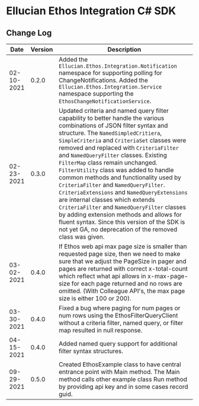 # Ellucian Ethos Integration C# SDK

## Change Log

Date | Version | Description
---- | ------- | -----------
02-10-2021 | 0.2.0 | Added the `Ellucian.Ethos.Integration.Notification` namespace for supporting polling for ChangeNotifications. Added the `Ellucian.Ethos.Integration.Service` namespace supporting the `EthosChangeNotificationService`.
02-23-2021 | 0.3.0 | Updated criteria and named query filter capability to better handle the various combinations of JSON filter syntax and structure.  The `NamedSimpledCritiera`, `SimpleCriteria` and `CriteriaSet` classes were removed and replaced with `CriteriaFilter` and `NamedQueryFilter` classes. Existing `FilterMap` class remain unchanged. `FilterUtility` class was added to handle common methods and functionality used by `CriteriaFilter` and `NamedQueryFilter`. `CriteriaExtensions` and `NamedQueryExtensions` are internal classes which extends `CriteriaFilter` and `NamedQueryFilter` classes by adding extension methods and allows for fluent syntax. Since this version of the SDK is not yet GA, no deprecation of the removed class was given.
03-02-2021 | 0.4.0 | If Ethos web api max page size is smaller than requested page size, then we need to make sure that we adjust the PageSize in pager and pages are returned with correct x-total-count which reflect what api allows in x-max-page-size for each page returned and no rows are omitted. (With Colleague API's, the max page size is either 100 or 200).
03-30-2021 | 0.4.0 | Fixed a bug where paging for num pages or num rows using the EthosFilterQueryClient without a criteria filter, named query, or filter map resulted in null response.
04-15-2021 | 0.4.0 | Added named query support for additional filter syntax structures.
09-29-2021 | 0.5.0 | Created EthosExample class to have central entrance point with Main method. The Main method calls other example class Run method by providing api key and in some cases record guid.
